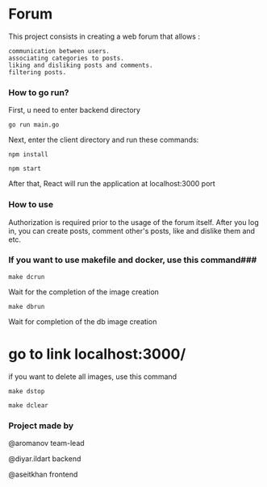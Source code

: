 # Forum

This project consists in creating a web forum that allows :

    communication between users.
    associating categories to posts.
    liking and disliking posts and comments.
    filtering posts.

### How to go run?

First, u need to enter backend directory

```
go run main.go

```

Next, enter the client directory and run these commands:

```
npm install
```

```
npm start
```

After that, React will run the application at localhost:3000 port

### How to use

Authorization is required prior to the usage of the forum itself. After you log in, you can create posts, comment other's posts, like and dislike them and etc.

### If you want to use makefile and docker, use this command###

```
make dcrun
```

Wait for the completion of the image creation

```
make dbrun
```

Wait for completion of the db image creation

# go to link localhost:3000/

if you want to delete all images, use this command

```
make dstop
```

```
make dclear
```

### Project made by

@aromanov team-lead

@diyar.ildart backend

@aseitkhan frontend
